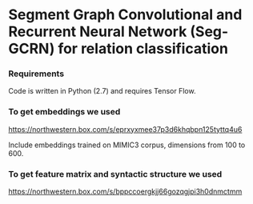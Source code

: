 # Segment Graph Convolutional and Recurrent Neural Network (Seg-GCRN) for relation classification
### Requirements
Code is written in Python (2.7) and requires Tensor Flow.



### To get embeddings we used
https://northwestern.box.com/s/eprxyxmee37p3d6khqbpn125tyttq4u6

Include embeddings trained on MIMIC3 corpus, dimensions from 100 to 600.

### To get feature matrix and syntactic structure we used
https://northwestern.box.com/s/bppccoergkjj66gozqgjpi3h0dnmctmm


